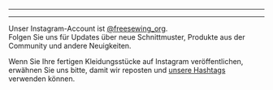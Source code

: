 - - -
- - -

Unser Instagram-Account ist [@freesewing_org](https://instagram.com/freesewing_org).  
Folgen Sie uns für Updates über neue Schnittmuster, Produkte aus der Community und andere Neuigkeiten.

Wenn Sie Ihre fertigen Kleidungsstücke auf Instagram veröffentlichen, erwähnen Sie uns bitte, damit wir reposten und [unsere Hashtags](/community/hashtags/) verwenden können.
